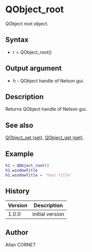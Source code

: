 

# QObject_root

QObject root object.

## Syntax

- r = QObject_root()

## Output argument

 - h - QObject handle of Nelson gui.

## Description


  <p>Returns QObject handle of Nelson gui.</p>


## See also

[QObject_set (set)](QObject_set.md), [QObject_get (get)](QObject_get.md).
## Example

```matlab
h1 = QObject_root()
h1.windowTitle
h1.windowTitle = 'Your title'
```

## History

|Version|Description|
|------|------|
|1.0.0|initial version|


## Author

Allan CORNET



